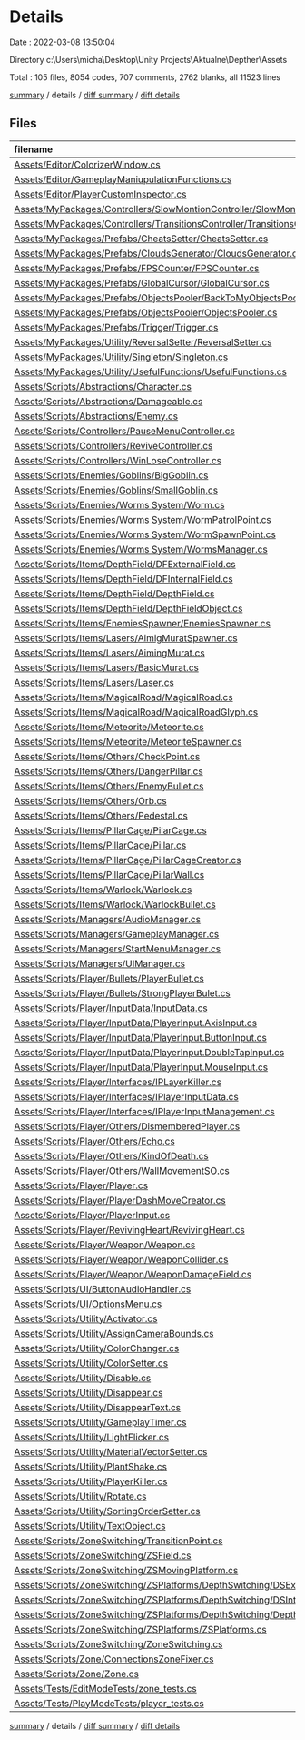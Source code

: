 # Details

Date : 2022-03-08 13:50:04

Directory c:\Users\micha\Desktop\Unity Projects\Aktualne\Depther\Assets

Total : 105 files,  8054 codes, 707 comments, 2762 blanks, all 11523 lines

[summary](results.md) / details / [diff summary](diff.md) / [diff details](diff-details.md)

## Files
| filename | language | code | comment | blank | total |
| :--- | :--- | ---: | ---: | ---: | ---: |
| [Assets/Editor/ColorizerWindow.cs](/Assets/Editor/ColorizerWindow.cs) | C# | 28 | 0 | 13 | 41 |
| [Assets/Editor/GameplayManiupulationFunctions.cs](/Assets/Editor/GameplayManiupulationFunctions.cs) | C# | 86 | 0 | 22 | 108 |
| [Assets/Editor/PlayerCustomInspector.cs](/Assets/Editor/PlayerCustomInspector.cs) | C# | 38 | 5 | 14 | 57 |
| [Assets/MyPackages/Controllers/SlowMontionController/SlowMontionController.cs](/Assets/MyPackages/Controllers/SlowMontionController/SlowMontionController.cs) | C# | 52 | 4 | 16 | 72 |
| [Assets/MyPackages/Controllers/TransitionsController/TransitionsController.cs](/Assets/MyPackages/Controllers/TransitionsController/TransitionsController.cs) | C# | 118 | 11 | 40 | 169 |
| [Assets/MyPackages/Prefabs/CheatsSetter/CheatsSetter.cs](/Assets/MyPackages/Prefabs/CheatsSetter/CheatsSetter.cs) | C# | 83 | 2 | 25 | 110 |
| [Assets/MyPackages/Prefabs/CloudsGenerator/CloudsGenerator.cs](/Assets/MyPackages/Prefabs/CloudsGenerator/CloudsGenerator.cs) | C# | 166 | 22 | 54 | 242 |
| [Assets/MyPackages/Prefabs/FPSCounter/FPSCounter.cs](/Assets/MyPackages/Prefabs/FPSCounter/FPSCounter.cs) | C# | 41 | 3 | 12 | 56 |
| [Assets/MyPackages/Prefabs/GlobalCursor/GlobalCursor.cs](/Assets/MyPackages/Prefabs/GlobalCursor/GlobalCursor.cs) | C# | 80 | 1 | 25 | 106 |
| [Assets/MyPackages/Prefabs/ObjectsPooler/BackToMyObjectsPooler.cs](/Assets/MyPackages/Prefabs/ObjectsPooler/BackToMyObjectsPooler.cs) | C# | 14 | 1 | 5 | 20 |
| [Assets/MyPackages/Prefabs/ObjectsPooler/ObjectsPooler.cs](/Assets/MyPackages/Prefabs/ObjectsPooler/ObjectsPooler.cs) | C# | 107 | 22 | 41 | 170 |
| [Assets/MyPackages/Prefabs/Trigger/Trigger.cs](/Assets/MyPackages/Prefabs/Trigger/Trigger.cs) | C# | 28 | 0 | 10 | 38 |
| [Assets/MyPackages/Utility/ReversalSetter/ReversalSetter.cs](/Assets/MyPackages/Utility/ReversalSetter/ReversalSetter.cs) | C# | 34 | 7 | 16 | 57 |
| [Assets/MyPackages/Utility/Singleton/Singleton.cs](/Assets/MyPackages/Utility/Singleton/Singleton.cs) | C# | 15 | 0 | 2 | 17 |
| [Assets/MyPackages/Utility/UsefulFunctions/UsefulFunctions.cs](/Assets/MyPackages/Utility/UsefulFunctions/UsefulFunctions.cs) | C# | 105 | 52 | 57 | 214 |
| [Assets/Scripts/Abstractions/Character.cs](/Assets/Scripts/Abstractions/Character.cs) | C# | 164 | 5 | 54 | 223 |
| [Assets/Scripts/Abstractions/Damageable.cs](/Assets/Scripts/Abstractions/Damageable.cs) | C# | 30 | 0 | 9 | 39 |
| [Assets/Scripts/Abstractions/Enemy.cs](/Assets/Scripts/Abstractions/Enemy.cs) | C# | 31 | 0 | 10 | 41 |
| [Assets/Scripts/Controllers/PauseMenuController.cs](/Assets/Scripts/Controllers/PauseMenuController.cs) | C# | 82 | 3 | 27 | 112 |
| [Assets/Scripts/Controllers/ReviveController.cs](/Assets/Scripts/Controllers/ReviveController.cs) | C# | 124 | 13 | 49 | 186 |
| [Assets/Scripts/Controllers/WinLoseController.cs](/Assets/Scripts/Controllers/WinLoseController.cs) | C# | 92 | 4 | 38 | 134 |
| [Assets/Scripts/Enemies/Goblins/BigGoblin.cs](/Assets/Scripts/Enemies/Goblins/BigGoblin.cs) | C# | 100 | 7 | 28 | 135 |
| [Assets/Scripts/Enemies/Goblins/SmallGoblin.cs](/Assets/Scripts/Enemies/Goblins/SmallGoblin.cs) | C# | 97 | 1 | 28 | 126 |
| [Assets/Scripts/Enemies/Worms System/Worm.cs](/Assets/Scripts/Enemies/Worms%20System/Worm.cs) | C# | 165 | 17 | 50 | 232 |
| [Assets/Scripts/Enemies/Worms System/WormPatrolPoint.cs](/Assets/Scripts/Enemies/Worms%20System/WormPatrolPoint.cs) | C# | 41 | 9 | 21 | 71 |
| [Assets/Scripts/Enemies/Worms System/WormSpawnPoint.cs](/Assets/Scripts/Enemies/Worms%20System/WormSpawnPoint.cs) | C# | 27 | 0 | 8 | 35 |
| [Assets/Scripts/Enemies/Worms System/WormsManager.cs](/Assets/Scripts/Enemies/Worms%20System/WormsManager.cs) | C# | 142 | 16 | 51 | 209 |
| [Assets/Scripts/Items/DepthField/DFExternalField.cs](/Assets/Scripts/Items/DepthField/DFExternalField.cs) | C# | 67 | 16 | 21 | 104 |
| [Assets/Scripts/Items/DepthField/DFInternalField.cs](/Assets/Scripts/Items/DepthField/DFInternalField.cs) | C# | 32 | 6 | 8 | 46 |
| [Assets/Scripts/Items/DepthField/DepthField.cs](/Assets/Scripts/Items/DepthField/DepthField.cs) | C# | 68 | 10 | 22 | 100 |
| [Assets/Scripts/Items/DepthField/DepthFieldObject.cs](/Assets/Scripts/Items/DepthField/DepthFieldObject.cs) | C# | 44 | 9 | 18 | 71 |
| [Assets/Scripts/Items/EnemiesSpawner/EnemiesSpawner.cs](/Assets/Scripts/Items/EnemiesSpawner/EnemiesSpawner.cs) | C# | 136 | 22 | 44 | 202 |
| [Assets/Scripts/Items/Lasers/AimigMuratSpawner.cs](/Assets/Scripts/Items/Lasers/AimigMuratSpawner.cs) | C# | 117 | 7 | 36 | 160 |
| [Assets/Scripts/Items/Lasers/AimingMurat.cs](/Assets/Scripts/Items/Lasers/AimingMurat.cs) | C# | 107 | 3 | 32 | 142 |
| [Assets/Scripts/Items/Lasers/BasicMurat.cs](/Assets/Scripts/Items/Lasers/BasicMurat.cs) | C# | 83 | 4 | 24 | 111 |
| [Assets/Scripts/Items/Lasers/Laser.cs](/Assets/Scripts/Items/Lasers/Laser.cs) | C# | 187 | 20 | 60 | 267 |
| [Assets/Scripts/Items/MagicalRoad/MagicalRoad.cs](/Assets/Scripts/Items/MagicalRoad/MagicalRoad.cs) | C# | 101 | 11 | 40 | 152 |
| [Assets/Scripts/Items/MagicalRoad/MagicalRoadGlyph.cs](/Assets/Scripts/Items/MagicalRoad/MagicalRoadGlyph.cs) | C# | 32 | 1 | 11 | 44 |
| [Assets/Scripts/Items/Meteorite/Meteorite.cs](/Assets/Scripts/Items/Meteorite/Meteorite.cs) | C# | 91 | 8 | 36 | 135 |
| [Assets/Scripts/Items/Meteorite/MeteoriteSpawner.cs](/Assets/Scripts/Items/Meteorite/MeteoriteSpawner.cs) | C# | 95 | 6 | 29 | 130 |
| [Assets/Scripts/Items/Others/CheckPoint.cs](/Assets/Scripts/Items/Others/CheckPoint.cs) | C# | 24 | 1 | 10 | 35 |
| [Assets/Scripts/Items/Others/DangerPillar.cs](/Assets/Scripts/Items/Others/DangerPillar.cs) | C# | 52 | 6 | 15 | 73 |
| [Assets/Scripts/Items/Others/EnemyBullet.cs](/Assets/Scripts/Items/Others/EnemyBullet.cs) | C# | 58 | 2 | 20 | 80 |
| [Assets/Scripts/Items/Others/Orb.cs](/Assets/Scripts/Items/Others/Orb.cs) | C# | 23 | 0 | 9 | 32 |
| [Assets/Scripts/Items/Others/Pedestal.cs](/Assets/Scripts/Items/Others/Pedestal.cs) | C# | 19 | 0 | 4 | 23 |
| [Assets/Scripts/Items/PillarCage/PilarCage.cs](/Assets/Scripts/Items/PillarCage/PilarCage.cs) | C# | 440 | 45 | 174 | 659 |
| [Assets/Scripts/Items/PillarCage/Pillar.cs](/Assets/Scripts/Items/PillarCage/Pillar.cs) | C# | 58 | 4 | 28 | 90 |
| [Assets/Scripts/Items/PillarCage/PillarCageCreator.cs](/Assets/Scripts/Items/PillarCage/PillarCageCreator.cs) | C# | 61 | 0 | 26 | 87 |
| [Assets/Scripts/Items/PillarCage/PillarWall.cs](/Assets/Scripts/Items/PillarCage/PillarWall.cs) | C# | 102 | 10 | 28 | 140 |
| [Assets/Scripts/Items/Warlock/Warlock.cs](/Assets/Scripts/Items/Warlock/Warlock.cs) | C# | 107 | 3 | 30 | 140 |
| [Assets/Scripts/Items/Warlock/WarlockBullet.cs](/Assets/Scripts/Items/Warlock/WarlockBullet.cs) | C# | 128 | 4 | 42 | 174 |
| [Assets/Scripts/Managers/AudioManager.cs](/Assets/Scripts/Managers/AudioManager.cs) | C# | 426 | 7 | 118 | 551 |
| [Assets/Scripts/Managers/GameplayManager.cs](/Assets/Scripts/Managers/GameplayManager.cs) | C# | 480 | 65 | 200 | 745 |
| [Assets/Scripts/Managers/StartMenuManager.cs](/Assets/Scripts/Managers/StartMenuManager.cs) | C# | 80 | 3 | 25 | 108 |
| [Assets/Scripts/Managers/UIManager.cs](/Assets/Scripts/Managers/UIManager.cs) | C# | 60 | 0 | 18 | 78 |
| [Assets/Scripts/Player/Bullets/PlayerBullet.cs](/Assets/Scripts/Player/Bullets/PlayerBullet.cs) | C# | 92 | 1 | 25 | 118 |
| [Assets/Scripts/Player/Bullets/StrongPlayerBulet.cs](/Assets/Scripts/Player/Bullets/StrongPlayerBulet.cs) | C# | 58 | 2 | 26 | 86 |
| [Assets/Scripts/Player/InputData/InputData.cs](/Assets/Scripts/Player/InputData/InputData.cs) | C# | 34 | 5 | 11 | 50 |
| [Assets/Scripts/Player/InputData/PlayerInput.AxisInput.cs](/Assets/Scripts/Player/InputData/PlayerInput.AxisInput.cs) | C# | 17 | 0 | 4 | 21 |
| [Assets/Scripts/Player/InputData/PlayerInput.ButtonInput.cs](/Assets/Scripts/Player/InputData/PlayerInput.ButtonInput.cs) | C# | 22 | 1 | 7 | 30 |
| [Assets/Scripts/Player/InputData/PlayerInput.DoubleTapInput.cs](/Assets/Scripts/Player/InputData/PlayerInput.DoubleTapInput.cs) | C# | 27 | 1 | 8 | 36 |
| [Assets/Scripts/Player/InputData/PlayerInput.MouseInput.cs](/Assets/Scripts/Player/InputData/PlayerInput.MouseInput.cs) | C# | 18 | 0 | 5 | 23 |
| [Assets/Scripts/Player/Interfaces/IPLayerKiller.cs](/Assets/Scripts/Player/Interfaces/IPLayerKiller.cs) | C# | 4 | 0 | 1 | 5 |
| [Assets/Scripts/Player/Interfaces/IPlayerInputData.cs](/Assets/Scripts/Player/Interfaces/IPlayerInputData.cs) | C# | 12 | 0 | 9 | 21 |
| [Assets/Scripts/Player/Interfaces/IPlayerInputManagement.cs](/Assets/Scripts/Player/Interfaces/IPlayerInputManagement.cs) | C# | 5 | 0 | 2 | 7 |
| [Assets/Scripts/Player/Others/DismemberedPlayer.cs](/Assets/Scripts/Player/Others/DismemberedPlayer.cs) | C# | 26 | 2 | 9 | 37 |
| [Assets/Scripts/Player/Others/Echo.cs](/Assets/Scripts/Player/Others/Echo.cs) | C# | 29 | 0 | 10 | 39 |
| [Assets/Scripts/Player/Others/KindOfDeath.cs](/Assets/Scripts/Player/Others/KindOfDeath.cs) | C# | 11 | 0 | 1 | 12 |
| [Assets/Scripts/Player/Others/WallMovementSO.cs](/Assets/Scripts/Player/Others/WallMovementSO.cs) | C# | 11 | 0 | 3 | 14 |
| [Assets/Scripts/Player/Player.cs](/Assets/Scripts/Player/Player.cs) | C# | 251 | 9 | 92 | 352 |
| [Assets/Scripts/Player/PlayerDashMoveCreator.cs](/Assets/Scripts/Player/PlayerDashMoveCreator.cs) | C# | 169 | 13 | 58 | 240 |
| [Assets/Scripts/Player/PlayerInput.cs](/Assets/Scripts/Player/PlayerInput.cs) | C# | 52 | 1 | 21 | 74 |
| [Assets/Scripts/Player/RevivingHeart/RevivingHeart.cs](/Assets/Scripts/Player/RevivingHeart/RevivingHeart.cs) | C# | 39 | 1 | 12 | 52 |
| [Assets/Scripts/Player/Weapon/Weapon.cs](/Assets/Scripts/Player/Weapon/Weapon.cs) | C# | 191 | 20 | 68 | 279 |
| [Assets/Scripts/Player/Weapon/WeaponCollider.cs](/Assets/Scripts/Player/Weapon/WeaponCollider.cs) | C# | 17 | 1 | 8 | 26 |
| [Assets/Scripts/Player/Weapon/WeaponDamageField.cs](/Assets/Scripts/Player/Weapon/WeaponDamageField.cs) | C# | 26 | 1 | 7 | 34 |
| [Assets/Scripts/UI/ButtonAudioHandler.cs](/Assets/Scripts/UI/ButtonAudioHandler.cs) | C# | 23 | 2 | 4 | 29 |
| [Assets/Scripts/UI/OptionsMenu.cs](/Assets/Scripts/UI/OptionsMenu.cs) | C# | 92 | 1 | 31 | 124 |
| [Assets/Scripts/Utility/Activator.cs](/Assets/Scripts/Utility/Activator.cs) | C# | 57 | 4 | 17 | 78 |
| [Assets/Scripts/Utility/AssignCameraBounds.cs](/Assets/Scripts/Utility/AssignCameraBounds.cs) | C# | 23 | 1 | 6 | 30 |
| [Assets/Scripts/Utility/ColorChanger.cs](/Assets/Scripts/Utility/ColorChanger.cs) | C# | 22 | 2 | 9 | 33 |
| [Assets/Scripts/Utility/ColorSetter.cs](/Assets/Scripts/Utility/ColorSetter.cs) | C# | 50 | 4 | 12 | 66 |
| [Assets/Scripts/Utility/Disable.cs](/Assets/Scripts/Utility/Disable.cs) | C# | 8 | 1 | 2 | 11 |
| [Assets/Scripts/Utility/Disappear.cs](/Assets/Scripts/Utility/Disappear.cs) | C# | 35 | 3 | 9 | 47 |
| [Assets/Scripts/Utility/DisappearText.cs](/Assets/Scripts/Utility/DisappearText.cs) | C# | 29 | 3 | 7 | 39 |
| [Assets/Scripts/Utility/GameplayTimer.cs](/Assets/Scripts/Utility/GameplayTimer.cs) | C# | 48 | 1 | 17 | 66 |
| [Assets/Scripts/Utility/LightFlicker.cs](/Assets/Scripts/Utility/LightFlicker.cs) | C# | 22 | 3 | 6 | 31 |
| [Assets/Scripts/Utility/MaterialVectorSetter.cs](/Assets/Scripts/Utility/MaterialVectorSetter.cs) | C# | 12 | 0 | 3 | 15 |
| [Assets/Scripts/Utility/PlantShake.cs](/Assets/Scripts/Utility/PlantShake.cs) | C# | 27 | 1 | 7 | 35 |
| [Assets/Scripts/Utility/PlayerKiller.cs](/Assets/Scripts/Utility/PlayerKiller.cs) | C# | 19 | 0 | 5 | 24 |
| [Assets/Scripts/Utility/Rotate.cs](/Assets/Scripts/Utility/Rotate.cs) | C# | 78 | 4 | 22 | 104 |
| [Assets/Scripts/Utility/SortingOrderSetter.cs](/Assets/Scripts/Utility/SortingOrderSetter.cs) | C# | 10 | 2 | 2 | 14 |
| [Assets/Scripts/Utility/TextObject.cs](/Assets/Scripts/Utility/TextObject.cs) | C# | 25 | 3 | 7 | 35 |
| [Assets/Scripts/ZoneSwitching/TransitionPoint.cs](/Assets/Scripts/ZoneSwitching/TransitionPoint.cs) | C# | 18 | 0 | 5 | 23 |
| [Assets/Scripts/ZoneSwitching/ZSField.cs](/Assets/Scripts/ZoneSwitching/ZSField.cs) | C# | 38 | 4 | 13 | 55 |
| [Assets/Scripts/ZoneSwitching/ZSMovingPlatform.cs](/Assets/Scripts/ZoneSwitching/ZSMovingPlatform.cs) | C# | 130 | 15 | 48 | 193 |
| [Assets/Scripts/ZoneSwitching/ZSPlatforms/DepthSwitching/DSExternalField.cs](/Assets/Scripts/ZoneSwitching/ZSPlatforms/DepthSwitching/DSExternalField.cs) | C# | 125 | 20 | 37 | 182 |
| [Assets/Scripts/ZoneSwitching/ZSPlatforms/DepthSwitching/DSInternalField.cs](/Assets/Scripts/ZoneSwitching/ZSPlatforms/DepthSwitching/DSInternalField.cs) | C# | 22 | 2 | 7 | 31 |
| [Assets/Scripts/ZoneSwitching/ZSPlatforms/DepthSwitching/DepthSwitching.cs](/Assets/Scripts/ZoneSwitching/ZSPlatforms/DepthSwitching/DepthSwitching.cs) | C# | 77 | 13 | 27 | 117 |
| [Assets/Scripts/ZoneSwitching/ZSPlatforms/ZSPlatforms.cs](/Assets/Scripts/ZoneSwitching/ZSPlatforms/ZSPlatforms.cs) | C# | 132 | 18 | 38 | 188 |
| [Assets/Scripts/ZoneSwitching/ZoneSwitching.cs](/Assets/Scripts/ZoneSwitching/ZoneSwitching.cs) | C# | 85 | 5 | 41 | 131 |
| [Assets/Scripts/Zone/ConnectionsZoneFixer.cs](/Assets/Scripts/Zone/ConnectionsZoneFixer.cs) | C# | 107 | 14 | 28 | 149 |
| [Assets/Scripts/Zone/Zone.cs](/Assets/Scripts/Zone/Zone.cs) | C# | 171 | 21 | 70 | 262 |
| [Assets/Tests/EditModeTests/zone_tests.cs](/Assets/Tests/EditModeTests/zone_tests.cs) | C# | 15 | 3 | 4 | 22 |
| [Assets/Tests/PlayModeTests/player_tests.cs](/Assets/Tests/PlayModeTests/player_tests.cs) | C# | 75 | 21 | 38 | 134 |

[summary](results.md) / details / [diff summary](diff.md) / [diff details](diff-details.md)